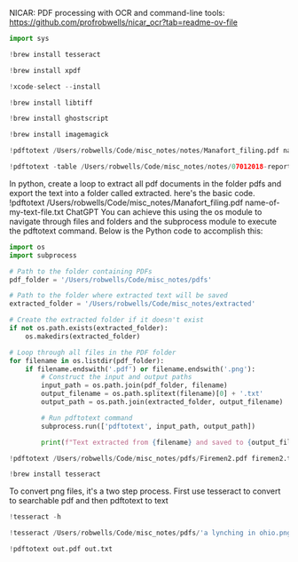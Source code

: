 NICAR: PDF processing with OCR and command-line tools: https://github.com/profrobwells/nicar_ocr?tab=readme-ov-file


```python
import sys
```



```python
!brew install tesseract
```

```python
!brew install xpdf
```

```python
!xcode-select --install
```

```python
!brew install libtiff
```

```python
!brew install ghostscript
```

```python
!brew install imagemagick
```

```python
!pdftotext /Users/robwells/Code/misc_notes/notes/Manafort_filing.pdf name-of-my-text-file.txt
```

```python
!pdftotext -table /Users/robwells/Code/misc_notes/notes/07012018-report-final.pdf tabular-test1.txt
```

In python, create a loop to extract all pdf documents in the folder pdfs and export the text into a folder called extracted. here's the basic code. !pdftotext /Users/robwells/Code/misc_notes/Manafort_filing.pdf name-of-my-text-file.txt
ChatGPT
You can achieve this using the os module to navigate through files and folders and the subprocess module to execute the pdftotext command. Below is the Python code to accomplish this:


```python
import os
import subprocess

# Path to the folder containing PDFs
pdf_folder = '/Users/robwells/Code/misc_notes/pdfs'

# Path to the folder where extracted text will be saved
extracted_folder = '/Users/robwells/Code/misc_notes/extracted'

# Create the extracted folder if it doesn't exist
if not os.path.exists(extracted_folder):
    os.makedirs(extracted_folder)

# Loop through all files in the PDF folder
for filename in os.listdir(pdf_folder):
    if filename.endswith('.pdf') or filename.endswith('.png'):
        # Construct the input and output paths
        input_path = os.path.join(pdf_folder, filename)
        output_filename = os.path.splitext(filename)[0] + '.txt'
        output_path = os.path.join(extracted_folder, output_filename)

        # Run pdftotext command
        subprocess.run(['pdftotext', input_path, output_path])

        print(f"Text extracted from {filename} and saved to {output_filename}.")

```


```python
!pdftotext /Users/robwells/Code/misc_notes/pdfs/Firemen2.pdf firemen2.txt
```

```python
!brew install tesseract
```


To convert png files, it's a two step process. First use tesseract to convert to searchable pdf and then pdftotext to text


```python
!tesseract -h
```

```python
!tesseract /Users/robwells/Code/misc_notes/pdfs/'a lynching in ohio.png' out pdf
```

```python
!pdftotext out.pdf out.txt
```
